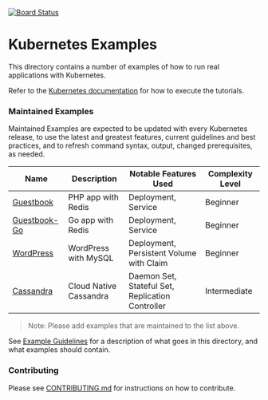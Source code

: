 [![Board Status](https://dev.azure.com/foamgaby/97885a67-eef4-49aa-a12e-d76a06491134/566afe1a-52b8-41c8-ac91-80e4cd564a98/_apis/work/boardbadge/92bdd072-a636-45ef-94e9-a3d5caf66a7d)](https://dev.azure.com/foamgaby/97885a67-eef4-49aa-a12e-d76a06491134/_boards/board/t/566afe1a-52b8-41c8-ac91-80e4cd564a98/Microsoft.RequirementCategory)
# Kubernetes Examples

This directory contains a number of examples of how to run real applications
with Kubernetes.

Refer to the [Kubernetes documentation] for how to execute the tutorials.

### Maintained Examples

Maintained Examples are expected to be updated with every Kubernetes release, to
use the latest and greatest features, current guidelines and best practices,
and to refresh command syntax, output, changed prerequisites, as needed.

|Name | Description | Notable Features Used | Complexity Level|
------------- | ------------- | ------------ | ------------ |
|[Guestbook](guestbook/) | PHP app with Redis | Deployment, Service | Beginner |
|[Guestbook-Go](guestbook-go/) | Go app with Redis | Deployment, Service | Beginner |
|[WordPress](mysql-wordpress-pd/) | WordPress with MySQL | Deployment, Persistent Volume with Claim | Beginner|
|[Cassandra](cassandra/) | Cloud Native Cassandra | Daemon Set, Stateful Set, Replication Controller | Intermediate

> Note: Please add examples that are maintained to the list above.

See [Example Guidelines](guidelines.md) for a description of what goes
in this directory, and what examples should contain.

[Kubernetes documentation]: https://kubernetes.io/docs/tutorials/

### Contributing

Please see [CONTRIBUTING.md](CONTRIBUTING.md) for instructions on how to contribute.
